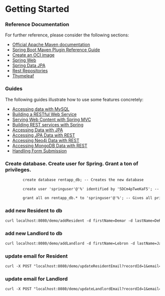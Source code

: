 # Getting Started

### Reference Documentation
For further reference, please consider the following sections:

* [Official Apache Maven documentation](https://maven.apache.org/guides/index.html)
* [Spring Boot Maven Plugin Reference Guide](https://docs.spring.io/spring-boot/docs/2.6.2/maven-plugin/reference/html/)
* [Create an OCI image](https://docs.spring.io/spring-boot/docs/2.6.2/maven-plugin/reference/html/#build-image)
* [Spring Web](https://docs.spring.io/spring-boot/docs/2.6.2/reference/htmlsingle/#boot-features-developing-web-applications)
* [Spring Data JPA](https://docs.spring.io/spring-boot/docs/2.6.2/reference/htmlsingle/#boot-features-jpa-and-spring-data)
* [Rest Repositories](https://docs.spring.io/spring-boot/docs/2.6.2/reference/htmlsingle/#howto-use-exposing-spring-data-repositories-rest-endpoint)
* [Thymeleaf](https://docs.spring.io/spring-boot/docs/2.6.2/reference/htmlsingle/#boot-features-spring-mvc-template-engines)

### Guides
The following guides illustrate how to use some features concretely:

* [Accessing data with MySQL](https://spring.io/guides/gs/accessing-data-mysql/)
* [Building a RESTful Web Service](https://spring.io/guides/gs/rest-service/)
* [Serving Web Content with Spring MVC](https://spring.io/guides/gs/serving-web-content/)
* [Building REST services with Spring](https://spring.io/guides/tutorials/bookmarks/)
* [Accessing Data with JPA](https://spring.io/guides/gs/accessing-data-jpa/)
* [Accessing JPA Data with REST](https://spring.io/guides/gs/accessing-data-rest/)
* [Accessing Neo4j Data with REST](https://spring.io/guides/gs/accessing-neo4j-data-rest/)
* [Accessing MongoDB Data with REST](https://spring.io/guides/gs/accessing-mongodb-data-rest/)
* [Handling Form Submission](https://spring.io/guides/gs/handling-form-submission/)

### Create database. Create user for Spring. Grant a ton of privileges. 
```dtd
        create database rentapp_db; -- Creates the new database
        
        create user 'springuser'@'%' identified by '5DCm4pTweKaF5'; -- Creates the user

        grant all on rentapp_db.* to 'springuser'@'%'; -- Gives all privileges to the new user on the newly created database
```

### add new Resident to db
```dtd
curl localhost:8080/demo/addResident -d firstName=Demar -d lastName=DeRozan -d email=kingofthefourt@buckets.com -d mobilePhone=312-555-1234
```

### add new Landlord to db
```dtd
curl localhost:8080/demo/addLandlord -d firstName=Lebron -d lastName=James -d email=ohiokid@nba.com -d mobilePhone=312-555-5678
```

### update email for Resident
```dtd
curl -X POST "localhost:8080/demo/updateResidentEmail?recordId=1&email=demo@bulls.com"
```

### update email for Landlord
```dtd
curl -X POST "localhost:8080/demo/updateLandlordEmail?recordId=1&email=demo@bulls.com"
```
